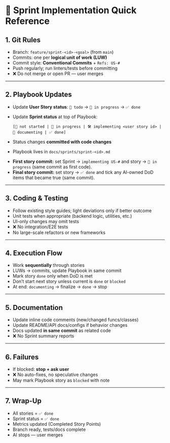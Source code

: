 # 📝 Sprint Implementation Quick Reference

## 1. Git Rules

* Branch: `feature/sprint-<id>-<goal>` (from `main`)
* Commits: one per **logical unit of work (LUW)**
* Commit style: **Conventional Commits** + `Refs: US-#`
* Push regularly; run linters/tests before committing
* ❌ Do not merge or open PR — user merges

---

## 2. Playbook Updates

* Update **User Story status**: `🔲 todo` → `🚧 in progress` → `✅ done`
* Update **Sprint status** at top of Playbook:

  ```
  [🔲 not started | 🚧 in progress | 🛠️ implementing <user story id> | 📝 documenting | ✅ done]
  ```
* Status changes **committed with code changes**
* Playbook lives in `docs/sprints/sprint-<id>.md`
- **First story commit:** set Sprint → `implementing US-#` and story → `🚧 in progress` (same commit as first code).
- **Final story commit:** set story → `✅ done` and tick any AI-owned DoD items that became true (same commit).

---

## 3. Coding & Testing

* Follow existing style guides; light deviations only if better outcome
* Unit tests when appropriate (backend logic, utilities, etc.)
* UI-only changes may omit tests
* ❌ No integration/E2E tests
* No large-scale refactors or new frameworks

---

## 4. Execution Flow

* Work **sequentially** through stories
* LUWs → commits, update Playbook in same commit
* Mark story `done` only when DoD is met
* Don’t start next story unless current is `done` or `blocked`
* At end: `documenting` → finalize → `done` → stop

---

## 5. Documentation

* Update inline code comments (new/changed funcs/classes)
* Update README/API docs/configs if behavior changes
* Docs updated **in same commit** as related code
* ❌ No Sprint summary reports

---

## 6. Failures

* If blocked: **stop + ask user**
* ❌ No auto-fixes, no speculative changes
* May mark Playbook story as `blocked` with note

---

## 7. Wrap-Up

* All stories = `✅ done`
* Sprint status = `✅ done`
* Metrics updated (Completed Story Points)
* Branch ready, tests/docs complete
* AI stops — user merges

